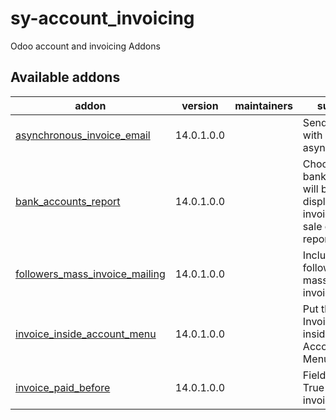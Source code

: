 # sy-account_invoicing
Odoo account and invoicing Addons

[//]: # (addons)

Available addons
----------------
addon | version | maintainers | summary
--- | --- | --- | ---
[asynchronous_invoice_email](asynchronous_invoice_email/) | 14.0.1.0.0 |  | Send emails with invoices asynchronously
[bank_accounts_report](bank_accounts_report/) | 14.0.1.0.0 |  | Choose which bank accounts will be displayed on invoice and sale order reports
[followers_mass_invoice_mailing](followers_mass_invoice_mailing/) | 14.0.1.0.0 |  | Include followers in the mass mailing of invoices.
[invoice_inside_account_menu](invoice_inside_account_menu/) | 14.0.1.0.0 |  | Put the Invoicing Menu inside the Accounting Menu
[invoice_paid_before](invoice_paid_before/) | 14.0.1.0.0 |  | Field set to True when an invoice is paid.

[//]: # (end addons)
